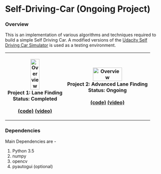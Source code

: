 # Self-Driving-Car (Ongoing Project)

### Overview
This is an implementation of various algorithms and techniques required to build a simple Self Driving Car. A modified versions of the <a href="https://github.com/udacity/self-driving-car-sim">Udacity Self Driving Car Simulator</a> is used as a testing environment.

<table style="width:100%">
  <tr>
    <th>
      <p align="center">
           <a href="#"><img src="./P1_Lane_Finder/Results/output_video.gif" alt="Overview" width="40%" height="40%"></a>
           <br>Project 1: Lane Finding
           <br>Status: Completed<br>
           <br><a href="./P1_Lane_Finder" name="p1_code">(code)</a>
           <a href="#" name="p1_code">(video)</a>
      </p>
    </th>
    <th><p align="center">
           <a href="#"><img src="#" alt="Overview" width="60%" height="60%"></a>
           <br>Project 2: Advanced Lane Finding
           <br>Status: Ongoing<br>
           <br><a href="./P2_Advanced_Lane_Finder" name="p2_code">(code)</a>
           <a href="#" name="p2_code">(video)</a>
        </p>
    </th>
</table>

### Dependencies

Main Dependencies are -
<ol>
  <li>Python 3.5</li>
  <li>numpy</li>
  <li>opencv</li>
  <li>pyautogui (optional)</li>
</ol>
